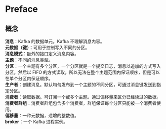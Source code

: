 # Preface

## 概念

**消息**：Kafka 的数据单元，Kafka 不理解消息内容。  
**元数据（键）**：可用于控制写入不同的分区。  
**消息模式**：额外的接口定义消息内容。  
**主题**：不同的消息类型。  
**分区**：一个主题有多个分区，一个分区就是一个提交日志，消息以追加的方式写入分区，然后以 FIFO 的方式读取。所以无法在整个主题范围内保证顺序，但是可以在单个分区内保证顺序。  
**生产者**：创建消息。默认均匀发布到一个主题的不同分区，可通过消息键发送到指定分区。  
**消费者**：读取数据。可订阅一个或多个主题。通过偏移量来区分已经读过的数据。  
**消费者群组**：消费者群组包含多个消费者，群组保证每个分区只能被一个消费者使用。  
**偏移量**：一种元数据，递增的整数值。  
**broker**：一个 Kafka 进程实例。

